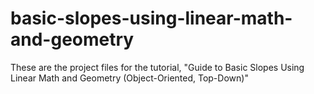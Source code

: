 # basic-slopes-using-linear-math-and-geometry
These are the project files for the tutorial, "Guide to Basic Slopes Using Linear Math and Geometry (Object-Oriented, Top-Down)"
